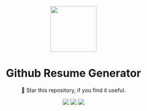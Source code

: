 
<p align="center">
 <img width="120px" src="https://raw.githubusercontent.com/arjun-ms/Sat-Hack-Night/main/assets/resume-and-cv.png" />
</p>

<h1 align="center">Github Resume Generator</h1>

<p align="center"> 🌟 Star this repository, if you find it useful.</p> 
<div align="center">
<img src="https://img.shields.io/github/forks/arjun-ms/Sat-Hack-Night?style=social" />
<img src="https://img.shields.io/github/stars/arjun-ms/Sat-Hack-Night?style=social" />
<img src="https://img.shields.io/github/watchers/arjun-ms/Sat-Hack-Night?style=social" />
</div>
